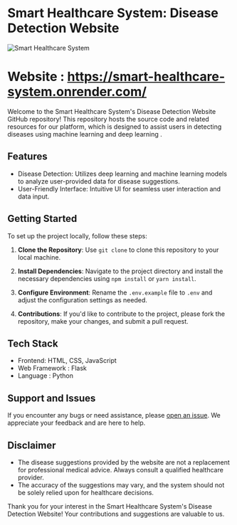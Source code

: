 # Smart Healthcare System: Disease Detection Website

![Smart Healthcare System](https://d2jx2rerrg6sh3.cloudfront.net/images/Article_Images/ImageForArticle_22427_16510745099487305.jpg)
# Website : https://smart-healthcare-system.onrender.com/


Welcome to the Smart Healthcare System's Disease Detection Website GitHub repository! This repository hosts the source code and related resources for our platform, which is designed to assist users in detecting diseases using machine learning and deep learning .

## Features

- Disease Detection: Utilizes deep learning and machine learning models to analyze user-provided data for disease suggestions.
- User-Friendly Interface: Intuitive UI for seamless user interaction and data input.


## Getting Started

To set up the project locally, follow these steps:

1. **Clone the Repository**: Use `git clone` to clone this repository to your local machine.

2. **Install Dependencies**: Navigate to the project directory and install the necessary dependencies using `npm install` or `yarn install`.

3. **Configure Environment**: Rename the `.env.example` file to `.env` and adjust the configuration settings as needed.

4. **Contributions**: If you'd like to contribute to the project, please fork the repository, make your changes, and submit a pull request.

## Tech Stack

- Frontend: HTML, CSS, JavaScript
- Web Framework : Flask
- Language : Python

## Support and Issues

If you encounter any bugs or need assistance, please [open an issue](https://github.com/rohith1002). We appreciate your feedback and are here to help.

## Disclaimer

- The disease suggestions provided by the website are not a replacement for professional medical advice. Always consult a qualified healthcare provider.
- The accuracy of the suggestions may vary, and the system should not be solely relied upon for healthcare decisions.

Thank you for your interest in the Smart Healthcare System's Disease Detection Website! Your contributions and suggestions are valuable to us.
